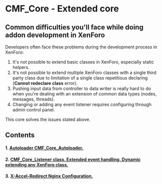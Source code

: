 CMF_Core - Extended core
========================

Common difficulties you'll face while doing addon development in XenForo
------------------------------------------------------------------------
Developers often face these problems during the development process in XenForo:

 1. It's not possible to extend basic classes in XenForo, especially static helpers.
 2. It's not possible to extend multiple XenForo classes with a single third party class due to limitation of a single class repetitious declaring (**Cannot redeclare class** error).
 3. Pushing input data from controller to data writer is really hard to do when you're dealing with an extension of common data types (nodes, messages, threads).
 4. Changing or adding any event listener requires configuring through admin control panel.


This core solves the issues stated above.

Contents
--------
#### 1. [Autoloader CMF_Core_Autoloader.](autoloader.md)
#### 2. [CMF_Core_Listener class. Extended event handling. Dynamic extending any XenForo class.](listeners.md)
#### 3. [X-Accel-Redirect Nginx Configuration.](nginx.md)
